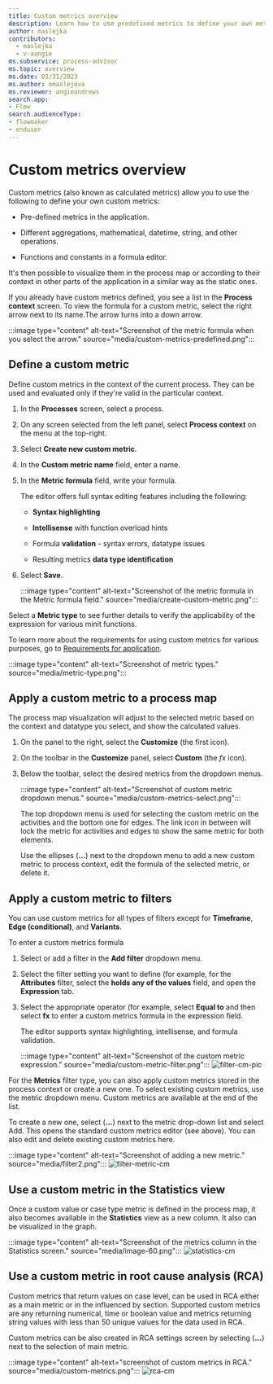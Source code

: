 ```yaml
---
title: Custom metrics overview
description: Learn how to use predefined metrics to define your own metrics in minit.
author: maslejka
contributors:
  - maslejka
  - v-aangie
ms.subservice: process-advisor
ms.topic: overview
ms.date: 03/31/2023
ms.author: mmaslejova
ms.reviewer: angieandrews
search.app:
- Flow
search.audienceType:
- flowmaker
- enduser
---
```


# Custom metrics overview

Custom metrics (also known as calculated metrics) allow you to use the following to define your own custom metrics:

- Pre-defined metrics in the application.

- Different aggregations, mathematical, datetime, string, and other operations.

- Functions and constants in a formula editor.

It's then possible to visualize them in the process map or according to their context in other parts of the application in a similar way as the static ones.

If you already have custom metrics defined, you see a list in the **Process context** screen. To view the formula for a custom metric, select the right arrow next to its name.The arrow turns into a down arrow.

  :::image type="content" alt-text="Screenshot of the metric formula when you select the arrow." source="media/custom-metrics-predefined.png":::

## Define a custom metric

Define custom metrics in the context of the current process. They can be used and evaluated only if they're valid in the particular context.

1. In the **Processes** screen, select a process.

1. On any screen selected from the left panel, select **Process context** on the menu at the top-right.

1. Select **Create new custom metric**.

1. In the **Custom metric name** field, enter a name.

1. In the **Metric formula** field, write your formula.

    The editor offers full syntax editing features including the following:

    - **Syntax highlighting**

    - **Intellisense** with function overload hints

    - Formula **validation** - syntax errors, datatype issues

    - Resulting metrics **data type identification**

1. Select **Save**.

    :::image type="content" alt-text="Screenshot of the metric formula in the Metric formula field." source="media/create-custom-metric.png":::

Select a **Metric type** to see further details to verify the applicability of the expression for various minit functions.

To learn more about the requirements for using custom metrics for various purposes, go to [Requirements for application](requirements-for-application.md).

:::image type="content" alt-text="Screenshot of metric types." source="media/metric-type.png":::

## Apply a custom metric to a process map

The process map visualization will adjust to the selected metric based on the context and datatype you select, and show the calculated values.

1. On the panel to the right, select the **Customize** (the first icon).

1. On the toolbar in the **Customize** panel, select **Custom** (the *fx* icon). 

1. Below the toolbar, select the desired metrics from the dropdown menus.

    :::image type="content" alt-text="Screenshot of custom metric dropdown menus." source="media/custom-metrics-select.png":::

     The top dropdown menu is used for selecting the custom metric on the activities and the bottom one for edges. The link icon in between will lock the metric for activities and edges to show the same metric for both elements.

    Use the ellipses (**...**) next to the dropdown menu to add a new custom metric to process context, edit the formula of the selected metric, or delete it.

## Apply a custom metric to filters

You can use custom metrics for all types of filters except for **Timeframe**, **Edge (conditional)**, and **Variants**.

To enter a custom metrics formula

1. Select or add a filter in the **Add filter** dropdown menu.

1. Select the filter setting you want to define (for example, for the **Attributes** filter, select the **holds any of the values** field, and open the **Expression** tab. 

1. Select the appropriate operator (for example, select **Equal to** and then select **fx** to enter a custom metrics formula in the expression field.

    The editor supports syntax highlighting, intellisense, and formula validation.

    :::image type="content" alt-text="Screenshot of the custom metric expression." source="media/custom-metric-filter.png":::
    ![filter-cm-pic](https://user-images.githubusercontent.com/117361449/227269627-a86b34f8-4700-4cc5-a84b-268be185c1b1.png)


For the **Metrics** filter type, you can also apply custom metrics stored in the process context or create a new one. To select existing custom metrics, use the metric dropdown menu. Custom metrics are available at the end of the list.

To create a new one, select (**...**) next to the metric drop-down list and select Add. This opens the standard custom metrics editor (see above). You can also edit and delete existing custom metrics here.

:::image type="content" alt-text="Screenshot of adding a new metric." source="media/filter2.png":::
![filter-metric-cm](https://user-images.githubusercontent.com/117361449/227300413-23780665-d9a8-46b3-85d4-3e1c86be3178.png)


## Use a custom metric in the Statistics view

Once a custom value or case type metric is defined in the process map, it also becomes available in the **Statistics** view as a new column. It also can be visualized in the graph.

:::image type="content" alt-text="Screenshot of the metrics column in the Statistics screen." source="media/image-60.png":::
![statistics-cm](https://user-images.githubusercontent.com/117361449/227301933-bd51b41f-c712-4fac-b82d-a3df101f5e85.png)


## Use a custom metric in root cause analysis (RCA)

Custom metrics that return values on case level, can be used in RCA either as a main metric or in the influenced by section. Supported custom metrics are any returning numerical, time or boolean value and metrics returning string values with less than 50 unique values for the data used in RCA.

Custom metrics can be also created in RCA settings screen by selecting (**...**) next to the selection of main metric.

:::image type="content" alt-text="screenshot of custom metrics in RCA." source="media/custom-metrics.png":::
![rca-cm](https://user-images.githubusercontent.com/117361449/227302474-b96dd27c-6fb3-4b01-8c12-a9965d525b52.png)


